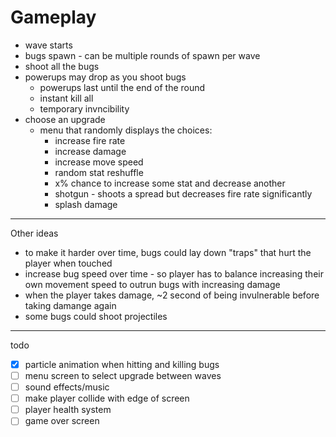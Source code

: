 # Gameplay

- wave starts
- bugs spawn - can be multiple rounds of spawn per wave
- shoot all the bugs
- powerups may drop as you shoot bugs
    - powerups last until the end of the round
    - instant kill all
    - temporary invncibility
- choose an upgrade
    - menu that randomly displays the choices:
        - increase fire rate
        - increase damage
        - increase move speed
        - random stat reshuffle
        - x% chance to increase some stat and decrease another
        - shotgun - shoots a spread but decreases fire rate significantly
        - splash damage

---

Other ideas
- to make it harder over time, bugs could lay down "traps" that hurt the player when touched
- increase bug speed over time - so player has to balance increasing their own movement speed 
  to outrun bugs with increasing damage
- when the player takes damage, ~2 second of being invulnerable before taking damange again
- some bugs could shoot projectiles

---

todo
- [x] particle animation when hitting and killing bugs
- [ ] menu screen to select upgrade between waves
- [ ] sound effects/music
- [ ] make player collide with edge of screen
- [ ] player health system
- [ ] game over screen
